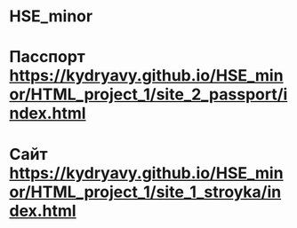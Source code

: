 # HSE_minor
# Пасспорт https://kydryavy.github.io/HSE_minor/HTML_project_1/site_2_passport/index.html
# Сайт https://kydryavy.github.io/HSE_minor/HTML_project_1/site_1_stroyka/index.html
